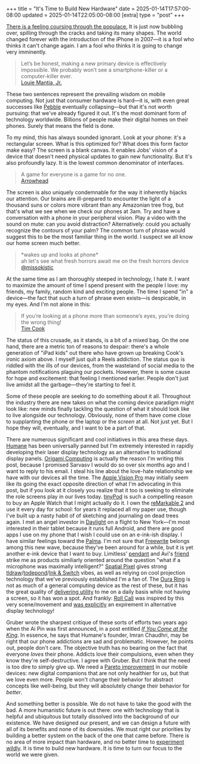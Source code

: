 +++
title = "It's Time to Build New Hardware"
date = 2025-01-14T17:57:00-08:00
updated = 2025-01-14T22:05:00-08:00
[extra]
type = "post"
+++

[There is a feeling coursing through the populace.] It is just now
bubbling over, spilling through the cracks and taking its many shapes.
The world changed forever with the introduction of the iPhone in 2007—it
is a fool who thinks it can't change again. I am a fool who thinks it is
going to change very imminently.

<!-- more -->

> Let’s be honest, making a new primary device is effectively
> impossible. We probably won’t see a smartphone-killer or a
> computer-killer ever.<br/>
> [Louie Mantia, Jr.]

These two sentences represent the prevailing wisdom on mobile computing.
Not just that consumer hardware is hard—it is, with even great successes
like [Pebble] eventually collapsing—but that it's not worth pursuing:
that we've already figured it out. It's the most dominant form of
technology worldwide. Billions of people make their digital homes on
their phones. Surely that means the field is done.

To my mind, this has always sounded ignorant. Look at your phone: it's a
rectangular screen. What is this optimized for? What does this form
factor make easy? The screen is a blank canvas. It enables Jobs' vision
of a device that doesn't need physical updates to gain new
functionality. But it's also profoundly lazy. It is the lowest common
denominator of interfaces.

> A game for everyone is a game for no one.<br/>
> [Arrowhead]

The screen is also uniquely condemnable for the way it inherently
hijacks our attention. Our brains are ill-prepared to encounter the
light of a thousand suns or colors more vibrant than any Amazonian tree
frog, but that's what we see when we check our phones at 3am. Try and
have a conversation with a phone in your peripheral vision. Play a video
with the sound on mute: can you avoid distraction? Alternatively: could
you actually recognize the contours of your palm? The common turn of
phrase would suggest this to be the most familiar thing in the world. I
suspect we all know our home screen much better.

> \*wakes up and looks at phone\*<br/>
> ah let's see what fresh horrors await me on the fresh horrors
> device<br/>
> [@missokistic]

At the same time as I am thoroughly steeped in technology, I hate it. I
want to maximize the amount of time I spend present with the people I
love: my friends, my family, random kind and exciting people. The time I
spend "in" a device—the fact that such a turn of phrase even exists—is
despicable, in my eyes. And I'm not alone in this:

> If you’re looking at a phone more than someone’s eyes, you’re doing
> the wrong thing!<br/>
> [Tim Cook]

The status of this crusade, as it stands, is a bit of a mixed bag. On
the one hand, there are a metric ton of reasons to despair: there's a
whole generation of "iPad kids" out there who have grown up breaking
Cook's ironic axiom above. I myself just quit a Reels addiction. The
status quo is riddled with the ills of our devices, from the wasteland
of social media to the phantom notifications plaguing our pockets.
However, there is some cause for hope and excitement: that feeling I
mentioned earlier. People don't just live amidst all the garbage—they're
starting to feel it.

Some of these people are seeking to do something about it all.
Throughout the industry there are new takes on what the coming device
paradigm might look like: new minds finally tackling the question of
what it should look like to live alongside our technology. Obviously,
none of them have come close to supplanting the phone or the laptop or
the *screen* at all. Not just yet. But I hope they will, eventually, and
I want to be a part of that.

There are numerous significant and cool initiatives in this area these
days. [Humane] has been universally panned but I'm extremely interested
in rapidly developing their laser display technology as an alternative
to traditional display panels. [Origami Computing] is actually the
reason I'm writing this post, because I promised Sarvasv I would do so
over six months ago and I want to reply to his email. I steal his line
about the love-hate relationship we have with our devices all the time.
The [Apple Vision Pro] may initially seem like its going the exact
opposite direction of what I'm advocating in this post, but if you look
at it closely you realize that it too is seeking to eliminate the role
screens play in our lives today. [tinyPod] is such a compelling reason
to buy an Apple Watch that I might actually do it. I own the [reMarkable
2] and use it every day for school: for years it replaced all my paper
use, though I've built up a nasty habit of of sketching and journaling
on dead trees again. I met an angel investor in [Daylight] on a flight
to New York—I'm most interested in their tablet because it runs full
Android, and there are good apps I use on my phone that I wish I could
use on an e-ink-ish display. I have similar feelings toward the [Palma].
I'm not sure that [Freewrite] belongs among this new wave, because
they've been around for a while, but it is yet another e-ink device that
I want to buy. Limitless' [pendant] and Avi's [friend] strike me as
products similiarly oriented around the question "what if a microphone
was maximally intelligent?" [Spatial Pixel] gives strong
[tldraw]/[todepond]/[Ink & Switch] vibes, as well as relying on cool
projection technology that we've previously established I'm a fan of.
The [Oura Ring] is not as much of a general computing device as the rest
of these, but it has the great quality of [delivering utility] to me on
a daily basis while not having a screen, so it has won a spot. And
frankly: [Roll Call] was inspired by this very scene/movement and [was
explicitly] an expirement in alternative display technology!

Gruber wrote the sharpest critique of these sorts of efforts two years
ago when the Ai Pin was first announced, in a post entitled *[If You
Come at the King]*. In essence, he says that Humane's founder, Imran
Chaudhri, may be right that our phone addictions are sad and
problematic. However, he points out, people don't care. The objective
truth has no bearing on the fact that everyone *loves* their phone.
Addicts love their compulsions, even when they know they're
self-destructive. I agree with Gruber. But I think that the need is too
dire to simply give up. We need a [Pareto improvement] in our mobile
devices: new digital companions that are not only healthier for us, but
that we love even more. People won't change their behavior for abstract
concepts like well-being, but they will absolutely change their behavior
for *better*.

And something better is possible. We do not have to take the good with
the bad. A more humanistic future is out there: one with technology that
is helpful and ubiquitous but totally dissolved into the background of
our existence. We have designed our present, and we can design a future
with all of its benefits and none of its downsides. We must right our
priorities by building a better system on the back of the one that came
before. There is no area of more impact than hardware, and no better
time to [experiment] [wildly]. It is time to build new hardware. It is
time to turn our focus to the world we were given.

[There is a feeling coursing through the populace.]: https://fosstodon.org/@FIGBERT/112674073244946013
[Louie Mantia, Jr.]: https://lmnt.me/blog/primary-device.html
[Pebble]: https://medium.com/@ericmigi/why-pebble-failed-d7be937c6232
[Arrowhead]: https://www.arrowheadgamestudios.com
[@missokistic]: https://x.com/missokistic/status/796870708412358657
[Tim Cook]: https://www.youtube.com/watch?v=MU-SXaFpSts&t=1472s
[Humane]: https://humane.com
[Origami Computing]: https://origamicomputing.com
[tinyPod]: https://thetinypod.com
[reMarkable 2]: https://remarkable.com/store/remarkable-2
[Daylight]: https://daylightcomputer.com
[Freewrite]: https://getfreewrite.com
[Apple Vision Pro]: https://www.apple.com/apple-vision-pro/
[pendant]: https://www.limitless.ai/#pendant
[friend]: https://www.friend.com
[Spatial Pixel]: https://spatialpixel.com
[Oura Ring]: https://ouraring.com
[Palma]: https://shop.boox.com/products/palma
[tldraw]: https://tldraw.dev
[todepond]: https://www.todepond.com
[Ink & Switch]: https://www.inkandswitch.com
[delivering utility]: https://cloud.ouraring.com/docs
[Roll Call]: @/projects/roll-call/index.md
[was explicitly]: https://news.ycombinator.com/item?id=42600100
[If You Come at the King]: https://daringfireball.net/2023/04/if_you_come_at_the_king
[Pareto improvement]: @/posts/marc-tarpenning-on-innovation.md
[experiment]: @/posts/tangible-deliverables.md
[wildly]: https://teenage.engineering
